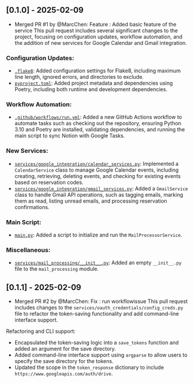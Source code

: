 ## [0.1.0] - 2025-02-09
- Merged PR #1 by @MarcChen: Feature : Added basic feature of the service 
This pull request includes several significant changes to the project, focusing on configuration updates, workflow automation, and the addition of new services for Google Calendar and Gmail integration.

### Configuration Updates:
* [`.flake8`](diffhunk://#diff-6951dbb399883798a226c1fb496fdb4183b1ab48865e75eddecf6ceb6cf46442R1-R11): Added configuration settings for Flake8, including maximum line length, ignored errors, and directories to exclude.
* [`pyproject.toml`](diffhunk://#diff-50c86b7ed8ac2cf95bd48334961bf0530cdc77b5a56f852c5c61b89d735fd711R1-R33): Added project metadata and dependencies using Poetry, including both runtime and development dependencies.

### Workflow Automation:
* [`.github/workflows/run.yml`](diffhunk://#diff-a3ddd7238fc6e36daeb0ef76e93fe15cc87824bd3299888075210c5ca6a474d3R1-R108): Added a new GitHub Actions workflow to automate tasks such as checking out the repository, ensuring Python 3.10 and Poetry are installed, validating dependencies, and running the main script to sync Notion with Google Tasks.

### New Services:
* [`services/google_integration/calendar_services.py`](diffhunk://#diff-c7f9db28c79275a0e196974bd022be6e4429bb6f5559ff021e643c0425d9df51R1-R199): Implemented a `CalendarService` class to manage Google Calendar events, including creating, retrieving, deleting events, and checking for existing events based on reservation codes.
* [`services/google_integration/gmail_services.py`](diffhunk://#diff-56e00a66c727615e2c7dc860090ab5b71b5e798314479f5137c9686478422c46R1-R244): Added a `GmailService` class to handle Gmail API operations, such as tagging emails, marking them as read, listing unread emails, and processing reservation confirmations.

### Main Script:
* [`main.py`](diffhunk://#diff-b10564ab7d2c520cdd0243874879fb0a782862c3c902ab535faabe57d5a505e1R1-R5): Added a script to initialize and run the `MailProcessorService`.

### Miscellaneous:
* [`services/mail_processing/__init__.py`](diffhunk://#diff-065145409c352805812a26bcd8495b7fa58f65f22fd0690a64df96841b68b3b5R1-R2): Added an empty `__init__.py` file to the `mail_processing` module.

## [0.1.1] - 2025-02-09
- Merged PR #2 by @MarcChen: Fix : run workflowissue
This pull request includes changes to the `services/oauth_credentials/config_creds.py` file to refactor the token-saving functionality and add command-line interface support.

Refactoring and CLI support:

* Encapsulated the token-saving logic into a `save_tokens` function and added an argument for the save directory.
* Added command-line interface support using `argparse` to allow users to specify the save directory for the tokens.
* Updated the scope in the `token_response` dictionary to include `https://www.googleapis.com/auth/drive`.

